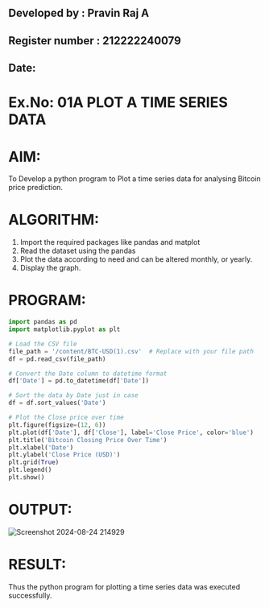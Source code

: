 ## Developed by : Pravin Raj A
## Register number : 212222240079
## Date: 

# Ex.No: 01A PLOT A TIME SERIES DATA

# AIM:
To Develop a python program to Plot a time series data for analysing Bitcoin price prediction.

# ALGORITHM:
1. Import the required packages like pandas and matplot
2. Read the dataset using the pandas
3. Plot the data according to need and can be altered monthly, or yearly.
4. Display the graph.
# PROGRAM:
```python
import pandas as pd
import matplotlib.pyplot as plt

# Load the CSV file
file_path = '/content/BTC-USD(1).csv'  # Replace with your file path
df = pd.read_csv(file_path)

# Convert the Date column to datetime format
df['Date'] = pd.to_datetime(df['Date'])

# Sort the data by Date just in case
df = df.sort_values('Date')

# Plot the Close price over time
plt.figure(figsize=(12, 6))
plt.plot(df['Date'], df['Close'], label='Close Price', color='blue')
plt.title('Bitcoin Closing Price Over Time')
plt.xlabel('Date')
plt.ylabel('Close Price (USD)')
plt.grid(True)
plt.legend()
plt.show()

```

# OUTPUT:

![Screenshot 2024-08-24 214929](https://github.com/user-attachments/assets/bf44b9cf-10a3-4e09-b6c6-66e6bab4cf1f)


# RESULT:
Thus the python program for plotting a time series data was executed successfully.

